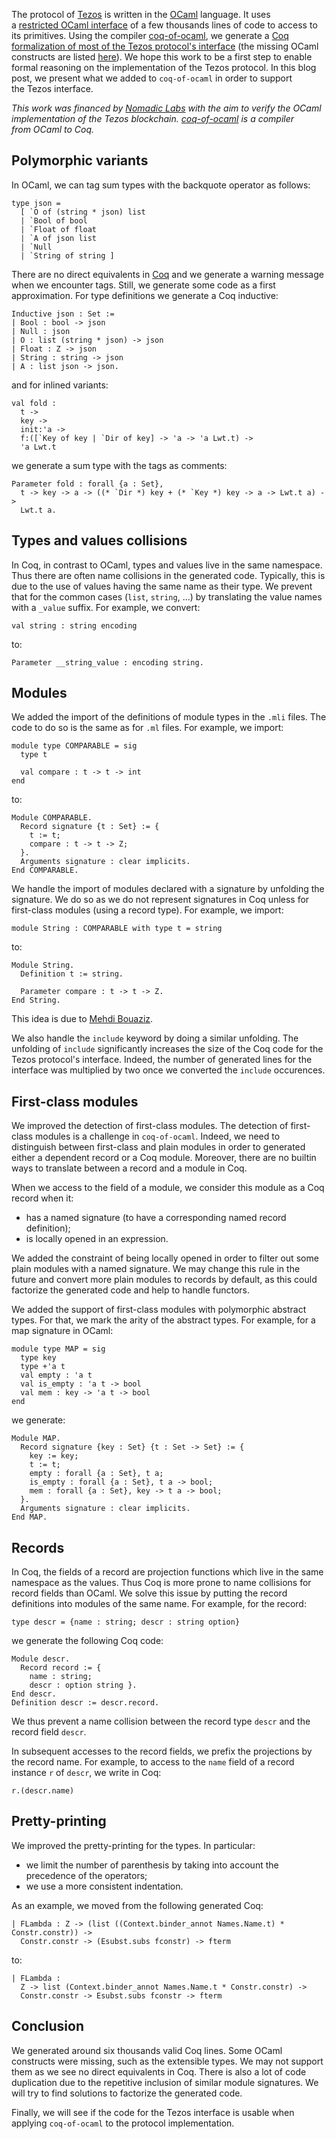 The protocol of&nbsp;[Tezos](https://tezos.com/) is written in the&nbsp;[OCaml](https://ocaml.org/) language. It uses a&nbsp;[restricted&nbsp;OCaml interface](https://gitlab.com/tezos/tezos/tree/master/src/lib_protocol_environment/sigs/v1) of a few thousands lines of code to access to its primitives. Using the compiler&nbsp;[coq-of-ocaml](https://github.com/clarus/coq-of-ocaml), we generate a&nbsp;[Coq formalization of most of the&nbsp;Tezos protocol's interface](https://clarus.github.io/coq-of-ocaml/coqdoc/tezos-interface/v1_mli.html)&nbsp;(the missing&nbsp;OCaml constructs are listed&nbsp;[here](https://clarus.github.io/coq-of-ocaml/tezos-interface/)). We hope this work to be a first step to enable formal reasoning on the implementation of the&nbsp;Tezos protocol. In this blog post, we present what we added to&nbsp;`coq-of-ocaml` in order to support the&nbsp;Tezos interface.

*This work was financed by&nbsp;[Nomadic&nbsp;Labs](https://www.nomadic-labs.com/) with the aim to verify the&nbsp;OCaml implementation of the&nbsp;Tezos blockchain. [coq-of-ocaml](https://github.com/clarus/coq-of-ocaml) is a compiler from&nbsp;OCaml to&nbsp;Coq.*

## Polymorphic variants
In&nbsp;OCaml, we can tag sum types with the backquote operator as follows:

    type json =
      [ `O of (string * json) list
      | `Bool of bool
      | `Float of float
      | `A of json list
      | `Null
      | `String of string ]

There are no direct equivalents in&nbsp;[Coq](https://coq.inria.fr/) and we generate a warning message when we encounter tags. Still, we generate some code as a first approximation. For type definitions we generate a&nbsp;Coq inductive:

    Inductive json : Set :=
    | Bool : bool -> json
    | Null : json
    | O : list (string * json) -> json
    | Float : Z -> json
    | String : string -> json
    | A : list json -> json.

and for inlined variants:

    val fold :
      t ->
      key ->
      init:'a ->
      f:([`Key of key | `Dir of key] -> 'a -> 'a Lwt.t) ->
      'a Lwt.t

we generate a sum type with the tags as comments:

    Parameter fold : forall {a : Set},
      t -> key -> a -> ((* `Dir *) key + (* `Key *) key -> a -> Lwt.t a) ->
      Lwt.t a.

## Types and values collisions
In&nbsp;Coq, in contrast to&nbsp;OCaml, types and values live in the same namespace. Thus there are often name collisions in the generated code. Typically, this is due to the use of values having the same name as their type. We prevent that for the common cases&nbsp;(`list`, `string`, ...) by translating the value names with a&nbsp;`_value` suffix. For example, we convert:

    val string : string encoding

to:

    Parameter __string_value : encoding string.

## Modules
We added the import of the definitions of module types in the&nbsp;`.mli` files. The code to do so is the same as for&nbsp;`.ml` files. For example, we import:

    module type COMPARABLE = sig
      type t

      val compare : t -> t -> int
    end

to:

    Module COMPARABLE.
      Record signature {t : Set} := {
        t := t;
        compare : t -> t -> Z;
      }.
      Arguments signature : clear implicits.
    End COMPARABLE.

We handle the import of modules declared with a signature by unfolding the signature. We do so as we do not represent signatures in&nbsp;Coq unless for first-class modules&nbsp;(using a record type). For example, we import:

    module String : COMPARABLE with type t = string

to:

    Module String.
      Definition t := string.
      
      Parameter compare : t -> t -> Z.
    End String.

This idea is due to&nbsp;[Mehdi Bouaziz](https://fr.linkedin.com/in/mehdibouaziz).

We also handle the&nbsp;`include` keyword by doing a similar unfolding. The unfolding of&nbsp;`include` significantly increases the size of the&nbsp;Coq code for the Tezos protocol's interface. Indeed, the number of generated lines for the interface was multiplied by two once we converted the&nbsp;`include` occurences.

## First-class modules
We improved the detection of first-class modules. The detection of first-class modules is a challenge in&nbsp;`coq-of-ocaml`. Indeed, we need to distinguish between first-class and plain modules in order to generated either a dependent record or a&nbsp;Coq module. Moreover, there are no builtin ways to translate between a record and a module in&nbsp;Coq.

When we access to the field of a module, we consider this module as a&nbsp;Coq record when it:

* has a named signature (to have a corresponding named record definition);
* is locally opened in an expression.

We added the constraint of being locally opened in order to filter out some plain modules with a named signature. We may change this rule in the future and convert more plain modules to records by default, as this could factorize the generated code and help to handle functors.

We added the support of first-class modules with polymorphic abstract types. For that, we mark the arity of the abstract types. For example, for a map signature in&nbsp;OCaml:

    module type MAP = sig
      type key
      type +'a t
      val empty : 'a t
      val is_empty : 'a t -> bool
      val mem : key -> 'a t -> bool
    end

we generate:

    Module MAP.
      Record signature {key : Set} {t : Set -> Set} := {
        key := key;
        t := t;
        empty : forall {a : Set}, t a;
        is_empty : forall {a : Set}, t a -> bool;
        mem : forall {a : Set}, key -> t a -> bool;
      }.
      Arguments signature : clear implicits.
    End MAP.

## Records
In&nbsp;Coq, the fields of a record are projection functions which live in the same namespace as the values. Thus&nbsp;Coq is more prone to name collisions for record fields than&nbsp;OCaml. We solve this issue by putting the record definitions into modules of the same name. For example, for the record:

    type descr = {name : string; descr : string option}

we generate the following&nbsp;Coq code:

    Module descr.
      Record record := {
        name : string;
        descr : option string }.
    End descr.
    Definition descr := descr.record.

We thus prevent a name collision between the record type&nbsp;`descr` and the record field&nbsp;`descr`.

In subsequent accesses to the record fields, we prefix the projections by the record name. For example, to access to the&nbsp;`name` field of a record instance&nbsp;`r` of&nbsp;`descr`, we write in&nbsp;Coq:

    r.(descr.name)

## Pretty-printing
We improved the pretty-printing for the types. In particular:

* we limit the number of parenthesis by taking into account the precedence of the operators;
* we use a more consistent indentation.

As an example, we moved from the following generated&nbsp;Coq:

    | FLambda : Z -> (list ((Context.binder_annot Names.Name.t) * Constr.constr)) ->
      Constr.constr -> (Esubst.subs fconstr) -> fterm

to:

    | FLambda :
      Z -> list (Context.binder_annot Names.Name.t * Constr.constr) ->
      Constr.constr -> Esubst.subs fconstr -> fterm

## Conclusion
We generated around six thousands valid&nbsp;Coq lines. Some&nbsp;OCaml constructs were missing, such as the extensible types. We may not support them as we see no direct equivalents in&nbsp;Coq. There is also a lot of code duplication due to the repetitive inclusion of similar module signatures. We will try to find solutions to factorize the generated code.

Finally, we will see if the code for the&nbsp;Tezos interface is usable when applying&nbsp;`coq-of-ocaml` to the protocol implementation.
